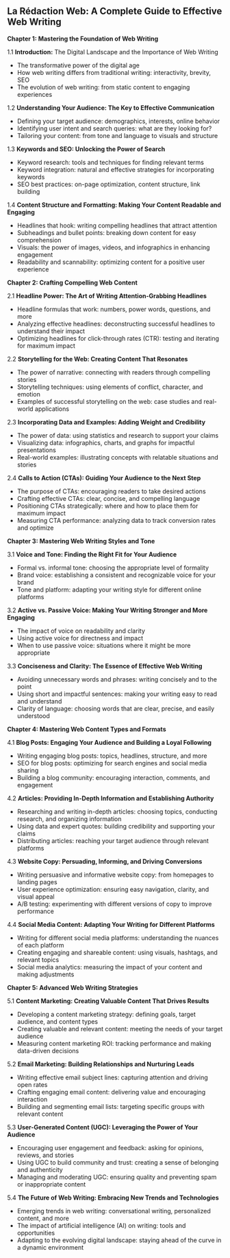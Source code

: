 ## La Rédaction Web: A Complete Guide to Effective Web Writing 

**Chapter 1:  Mastering the Foundation of Web Writing**

1.1 **Introduction:**  The Digital Landscape and the Importance of Web Writing
   * The transformative power of the digital age 
   * How web writing differs from traditional writing:  interactivity, brevity, SEO
   * The evolution of web writing:  from static content to engaging experiences 

1.2 **Understanding Your Audience:  The Key to Effective Communication**
   * Defining your target audience: demographics, interests, online behavior 
   * Identifying user intent and search queries: what are they looking for? 
   * Tailoring your content:  from tone and language to visuals and structure

1.3 **Keywords and SEO:  Unlocking the Power of Search**
   * Keyword research:  tools and techniques for finding relevant terms 
   * Keyword integration:  natural and effective strategies for incorporating keywords
   * SEO best practices:  on-page optimization, content structure, link building

1.4 **Content Structure and Formatting:  Making Your Content Readable and Engaging**
   * Headlines that hook: writing compelling headlines that attract attention
   * Subheadings and bullet points:  breaking down content for easy comprehension 
   * Visuals:  the power of images, videos, and infographics in enhancing engagement 
   * Readability and scannability:  optimizing content for a positive user experience 

**Chapter 2:  Crafting Compelling Web Content**

2.1 **Headline Power:  The Art of Writing Attention-Grabbing Headlines**
   * Headline formulas that work:  numbers, power words, questions, and more 
   * Analyzing effective headlines:  deconstructing successful headlines to understand their impact
   * Optimizing headlines for click-through rates (CTR):  testing and iterating for maximum impact

2.2 **Storytelling for the Web:  Creating Content That Resonates**
   * The power of narrative:  connecting with readers through compelling stories
   * Storytelling techniques:  using elements of conflict, character, and emotion 
   * Examples of successful storytelling on the web:  case studies and real-world applications

2.3 **Incorporating Data and Examples:  Adding Weight and Credibility**
   * The power of data:  using statistics and research to support your claims
   * Visualizing data:  infographics, charts, and graphs for impactful presentations
   * Real-world examples:  illustrating concepts with relatable situations and stories 

2.4 **Calls to Action (CTAs):  Guiding Your Audience to the Next Step**
   * The purpose of CTAs:  encouraging readers to take desired actions
   * Crafting effective CTAs:  clear, concise, and compelling language
   * Positioning CTAs strategically:  where and how to place them for maximum impact 
   * Measuring CTA performance:  analyzing data to track conversion rates and optimize

**Chapter 3:  Mastering Web Writing Styles and Tone**

3.1 **Voice and Tone:  Finding the Right Fit for Your Audience**
   * Formal vs. informal tone:  choosing the appropriate level of formality
   * Brand voice:  establishing a consistent and recognizable voice for your brand 
   * Tone and platform:  adapting your writing style for different online platforms 

3.2 **Active vs. Passive Voice:  Making Your Writing Stronger and More Engaging**
   * The impact of voice on readability and clarity
   * Using active voice for directness and impact 
   * When to use passive voice:  situations where it might be more appropriate

3.3 **Conciseness and Clarity:  The Essence of Effective Web Writing**
   * Avoiding unnecessary words and phrases:  writing concisely and to the point 
   * Using short and impactful sentences:  making your writing easy to read and understand
   * Clarity of language:  choosing words that are clear, precise, and easily understood 

**Chapter 4:  Mastering Web Content Types and Formats**

4.1 **Blog Posts:  Engaging Your Audience and Building a Loyal Following**
   * Writing engaging blog posts:  topics, headlines, structure, and more
   * SEO for blog posts:  optimizing for search engines and social media sharing
   * Building a blog community:  encouraging interaction, comments, and engagement 

4.2 **Articles:  Providing In-Depth Information and Establishing Authority**
   * Researching and writing in-depth articles:  choosing topics, conducting research, and organizing information 
   * Using data and expert quotes:  building credibility and supporting your claims 
   * Distributing articles:  reaching your target audience through relevant platforms 

4.3 **Website Copy:  Persuading, Informing, and Driving Conversions**
   * Writing persuasive and informative website copy:  from homepages to landing pages 
   * User experience optimization:  ensuring easy navigation, clarity, and visual appeal
   * A/B testing:  experimenting with different versions of copy to improve performance 

4.4 **Social Media Content:  Adapting Your Writing for Different Platforms**
   * Writing for different social media platforms:  understanding the nuances of each platform
   * Creating engaging and shareable content:  using visuals, hashtags, and relevant topics 
   * Social media analytics:  measuring the impact of your content and making adjustments 

**Chapter 5:  Advanced Web Writing Strategies**

5.1 **Content Marketing:  Creating Valuable Content That Drives Results**
   * Developing a content marketing strategy:  defining goals, target audience, and content types 
   * Creating valuable and relevant content:  meeting the needs of your target audience 
   * Measuring content marketing ROI:  tracking performance and making data-driven decisions 

5.2 **Email Marketing:  Building Relationships and Nurturing Leads**
   * Writing effective email subject lines:  capturing attention and driving open rates 
   * Crafting engaging email content:  delivering value and encouraging interaction 
   * Building and segmenting email lists:  targeting specific groups with relevant content

5.3 **User-Generated Content (UGC):  Leveraging the Power of Your Audience**
   * Encouraging user engagement and feedback:  asking for opinions, reviews, and stories 
   * Using UGC to build community and trust:  creating a sense of belonging and authenticity
   * Managing and moderating UGC:  ensuring quality and preventing spam or inappropriate content

5.4 **The Future of Web Writing:  Embracing New Trends and Technologies**
   * Emerging trends in web writing:  conversational writing, personalized content, and more 
   * The impact of artificial intelligence (AI) on writing:  tools and opportunities
   * Adapting to the evolving digital landscape:  staying ahead of the curve in a dynamic environment 
